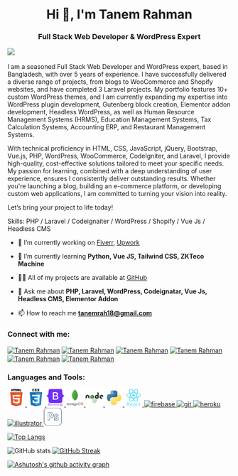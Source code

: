 <h1 align="center">Hi 👋, I'm Tanem Rahman</h1>
<h3 align="center">Full Stack Web Developer & WordPress Expert</h3>

![](https://komarev.com/ghpvc/?username=tanemrahman&color=green)

I am a seasoned Full Stack Web Developer and WordPress expert, based in Bangladesh, with over 5 years of experience. I have successfully delivered a diverse range of projects, from blogs to WooCommerce and Shopify websites, and have completed 3 Laravel projects. My portfolio features 10+ custom WordPress themes, and I am currently expanding my expertise into WordPress plugin development, Gutenberg block creation, Elementor addon development, Headless WordPress, as well as Human Resource Management Systems (HRMS), Education Management Systems, Tax Calculation Systems, Accounting ERP, and Restaurant Management Systems.

With technical proficiency in HTML, CSS, JavaScript, jQuery, Bootstrap, Vue.js, PHP, WordPress, WooCommerce, CodeIgniter, and Laravel, I provide high-quality, cost-effective solutions tailored to meet your specific needs. My passion for learning, combined with a deep understanding of user experience, ensures I consistently deliver outstanding results. Whether you're launching a blog, building an e-commerce platform, or developing custom web applications, I am committed to turning your vision into reality.

Let’s bring your project to life today!

Skills: PHP / Laravel / Codeignaiter / WordPress / Shopify / Vue Js / Headless CMS
 

- 🔭 I’m currently working on [Fiverr](https://fiverr.com/tanemrahman), [Upwork](https://upwork.com/)

- 🌱 I’m currently learning **Python, Vue JS, Tailwind CSS, ZKTeco Machine**

- 👨‍💻 All of my projects are available at [GitHub](https://github.com/tanemrahman)


- 💬 Ask me about **PHP, Laravel, WordPress, Codeignatar, Vue Js, Headless CMS, Elementor Addon**

- 📫 How to reach me **tanemrah18@gmail.com**

<h3 align="left">Connect with me:</h3>
<p align="left">
  <a href="https://facebook.com/tanemrahmanbd/" target="blank"><img align="center" src="https://raw.githubusercontent.com/rahuldkjain/github-profile-readme-generator/master/src/images/icons/Social/facebook.svg" alt="Tanem Rahman" height="30" width="40" /></a>
  <a href="https://twitter.com/tanemrahman" target="blank"><img align="center" src="https://raw.githubusercontent.com/rahuldkjain/github-profile-readme-generator/master/src/images/icons/Social/twitter.svg" alt="Tanem Rahman" height="30" width="40" /></a>
  <a href="https://linkedin.com/in/tanemrahman/" target="blank"><img align="center" src="https://raw.githubusercontent.com/rahuldkjain/github-profile-readme-generator/master/src/images/icons/Social/linked-in-alt.svg" alt="Tanem Rahman" height="30" width="40" /></a>
  <a href="https://codepen.io/tanemrahman" target="blank"><img align="center" src="https://raw.githubusercontent.com/rahuldkjain/github-profile-readme-generator/master/src/images/icons/Social/codepen.svg" alt="Tanem Rahman" height="30" width="40" /></a>
  <a href="https://youtube.com/@tanemrahman/videos" target="blank"><img align="center" src="https://raw.githubusercontent.com/rahuldkjain/github-profile-readme-generator/master/src/images/icons/Social/youtube.svg" alt="Tanem Rahman" height="30" width="40" /></a>
  <a href="https://instagram.com/tanemrahmanbd/" target="blank"><img align="center" src="https://raw.githubusercontent.com/rahuldkjain/github-profile-readme-generator/master/src/images/icons/Social/instagram.svg" alt="Tanem Rahman" height="30" width="40" /></a>
</p>

<h3 align="left">Languages and Tools:</h3>
<p align="left"> 
  <a href="https://www.w3.org/html/" target="_blank"> <img src="https://raw.githubusercontent.com/devicons/devicon/master/icons/html5/html5-original-wordmark.svg" alt="html5" width="40" height="40"/> </a> 
  <a href="https://www.w3schools.com/css/" target="_blank"> <img src="https://raw.githubusercontent.com/devicons/devicon/master/icons/css3/css3-original-wordmark.svg" alt="css3" width="40" height="40"/> </a>
  <a href="https://getbootstrap.com" target="_blank"> <img src="https://raw.githubusercontent.com/devicons/devicon/master/icons/bootstrap/bootstrap-plain-wordmark.svg" alt="bootstrap" width="40" height="40"/> </a> 
  <a href="https://www.mongodb.com/" target="_blank"> <img src="https://raw.githubusercontent.com/devicons/devicon/master/icons/mongodb/mongodb-original-wordmark.svg" alt="mongodb" width="40" height="40"/> </a> 
  <a href="https://nodejs.org" target="_blank"> <img src="https://raw.githubusercontent.com/devicons/devicon/master/icons/nodejs/nodejs-original-wordmark.svg" alt="nodejs" width="40" height="40"/> </a>
  <a href="https://www.python.org" target="_blank"> <img src="https://raw.githubusercontent.com/devicons/devicon/master/icons/python/python-original.svg" alt="python" width="40" height="40"/> </a> 
  <a href="https://reactjs.org/" target="_blank"> <img src="https://raw.githubusercontent.com/devicons/devicon/master/icons/react/react-original-wordmark.svg" alt="react" width="40" height="40"/> </a> 
  <a href="https://firebase.google.com/" target="_blank"> <img src="https://www.vectorlogo.zone/logos/firebase/firebase-icon.svg" alt="firebase" width="40" height="40"/> </a> 
  <a href="https://git-scm.com/" target="_blank"> <img src="https://www.vectorlogo.zone/logos/git-scm/git-scm-icon.svg" alt="git" width="40" height="40"/> </a> 
  <a href="https://heroku.com" target="_blank"> <img src="https://www.vectorlogo.zone/logos/heroku/heroku-icon.svg" alt="heroku" width="40" height="40"/> </a> 
  <a href="https://www.adobe.com/in/products/illustrator.html" target="_blank"> <img src="https://www.vectorlogo.zone/logos/adobe_illustrator/adobe_illustrator-icon.svg" alt="illustrator" width="40" height="40"/> </a> 
  <a href="https://www.photoshop.com/en" target="_blank"> <img src="https://raw.githubusercontent.com/devicons/devicon/master/icons/photoshop/photoshop-line.svg" alt="photoshop" width="40" height="40"/> </a> 
</p>

[![Top Langs](https://github-readme-stats.vercel.app/api/top-langs/?username=tanemrahman)](https://github.com/anuraghazra/github-readme-stats)

![GitHub stats](https://github-readme-stats.vercel.app/api?username=tanemrahman&show_icons=true)
[![GitHub Streak](https://github-readme-streak-stats.herokuapp.com/?user=tanemrahman)](https://git.io/streak-stats)

[![Ashutosh's github activity graph](https://github-readme-activity-graph.vercel.app/graph?username=tanemrahman&theme=react)](https://github.com/tanemrahman/github-readme-activity-graph)
